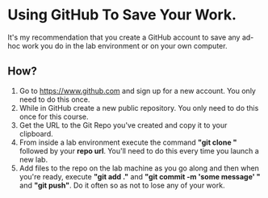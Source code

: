# Using GitHub To Save Your Work.

It's my recommendation that you create a GitHub account to save any ad-hoc work you do in the lab environment or on your own computer.

## How?

1. Go to https://www.github.com and sign up for a new account. You only need to do this once.
2. While in GitHub create a new public repository. You only need to do this once for this course.
3. Get the URL to the Git Repo you've created and copy it to your clipboard.
4. From inside a lab environment execute the command **"git clone "** followed by your **repo url**. You'll need to do this every time you launch a new lab.
5. Add files to the repo on the lab machine as you go along and then when you're ready, execute **"git add ."** and **"git commit -m 'some message' "** and **"git push"**. Do it often so as not to lose any of your work.